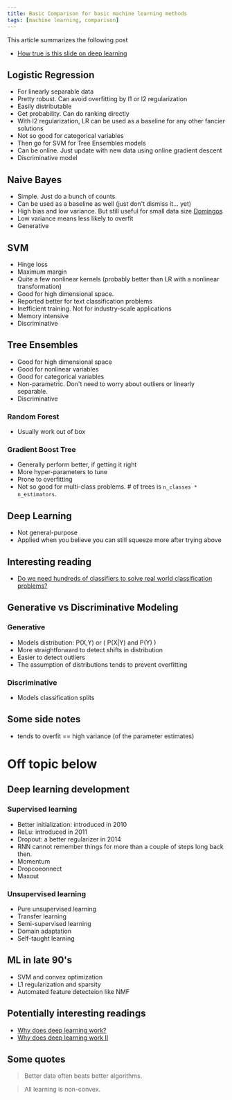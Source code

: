 ```yaml
---
title: Basic Comparison for basic machine learning methods
tags: [machine learning, comparison]
---
```


This article summarizes the following post

+ [How true is this slide on deep learning](https://www.quora.com/How-true-is-this-slide-on-deep-learning)


## Logistic Regression

+ For linearly separable data
+ Pretty robust. Can avoid overfitting by l1 or l2 regularization
+ Easily distributable
+ Get probability. Can do ranking directly
+ With l2 regularization, LR can be used as a baseline for any other fancier solutions
+ Not so good for categorical variables
+ Then go for SVM for Tree Ensembles models
+ Can be online. Just update with new data using online gradient descent
+ Discriminative model

## Naive Bayes 

+ Simple. Just do a bunch of counts.
+ Can be used as a baseline as well (just don't dismiss it... yet)
+ High bias and low variance. But still useful for small data size [Domingos](http://web.cs.ucdavis.edu/~vemuri/classes/ecs271/Bayesian.pdf)
+ Low variance means less likely to overfit
+ Generative 

## SVM

+ Hinge loss
+ Maximum margin
+ Quite a few nonlinear kernels (probably better than LR with a nonlinear transformation)
+ Good for high dimensional space. 
+ Reported better for text classification problems
+ Inefficient training. Not for industry-scale applications
+ Memory intensive
+ Discriminative

## Tree Ensembles

+ Good for high dimensional space
+ Good for nonlinear variables
+ Good for categorical variables
+ Non-parametric. Don't need to worry about outliers or linearly separable.
+ Discriminative

### Random Forest

+ Usually work out of box

### Gradient Boost Tree

+ Generally perform better, if getting it right
+ More hyper-parameters to tune
+ Prone to overfitting
+ Not so good for multi-class problems. # of trees is `n_classes * n_estimators`.

## Deep Learning

+ Not general-purpose
+ Applied when you believe you can still squeeze more after trying above

## Interesting reading

+ [Do we need hundreds of classifiers to solve real world classification problems?](http://jmlr.org/papers/volume15/delgado14a/delgado14a.pdf)

## Generative vs Discriminative Modeling

### Generative

+ Models distribution: P(X,Y) or ( P(X|Y) and P(Y) )
+ More straightforward to detect shifts in distribution
+ Easier to detect outliers
+ The assumption of distributions tends to prevent overfitting

### Discriminative

+ Models classification splits

## Some side notes

+ tends to overfit == high variance (of the parameter estimates)

# Off topic below

## Deep learning development

### Supervised learning

+ Better initialization: introduced in 2010
+ ReLu: introduced in 2011
+ Dropout: a better regularizer in 2014
+ RNN cannot remember things for more than a couple of steps long back then.
+ Momentum
+ Dropcoeonnect
+ Maxout

### Unsupervised learning

+ Pure unsupervised learning
+ Transfer learning 
+ Semi-supervised learning 
+ Domain adaptation
+ Self-taught learning

## ML in late 90's 

+ SVM and convex optimization
+ L1 regularization and sparsity
+ Automated feature detecteion like NMF

## Potentially interesting readings

+ [Why does deep learning work?](https://charlesmartin14.wordpress.com/2015/03/25/why-does-deep-learning-work/)
+ [Why does deep learning work II](https://charlesmartin14.wordpress.com/2015/04/01/why-deep-learning-works-ii-the-renormalization-group/)

## Some quotes

>Better data often beats better algorithms.

>All learning is non-convex.



